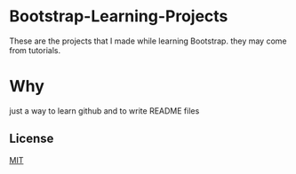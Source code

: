 # Bootstrap-Learning-Projects
These are the projects that I made while learning Bootstrap. they may come from tutorials.
# Why
just a way to learn github and to write README files 

## License
[MIT](https://choosealicense.com/licenses/mit/)
